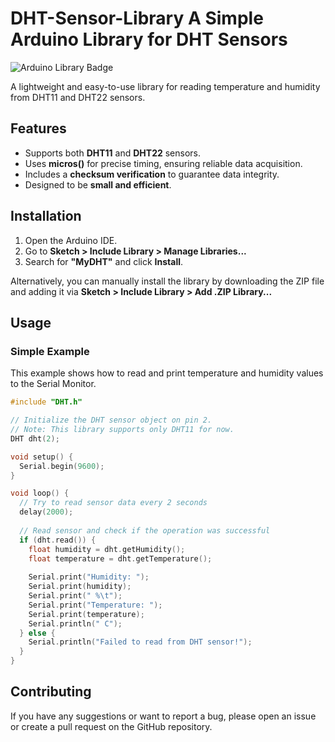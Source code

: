 # DHT-Sensor-Library   A Simple Arduino Library for DHT Sensors

![Arduino Library Badge](https://img.shields.io/badge/Arduino%20Library-DHT-Sensor-Library-blue.svg)

A lightweight and easy-to-use library for reading temperature and humidity from DHT11 and DHT22 sensors.

## Features
- Supports both **DHT11** and **DHT22** sensors.
- Uses **micros()** for precise timing, ensuring reliable data acquisition.
- Includes a **checksum verification** to guarantee data integrity.
- Designed to be **small and efficient**.

## Installation

1.  Open the Arduino IDE.
2.  Go to **Sketch > Include Library > Manage Libraries...**
3.  Search for **"MyDHT"** and click **Install**.

Alternatively, you can manually install the library by downloading the ZIP file and adding it via **Sketch > Include Library > Add .ZIP Library...**

## Usage

### Simple Example

This example shows how to read and print temperature and humidity values to the Serial Monitor.

```cpp
#include "DHT.h"

// Initialize the DHT sensor object on pin 2.
// Note: This library supports only DHT11 for now.
DHT dht(2);

void setup() {
  Serial.begin(9600);
}

void loop() {
  // Try to read sensor data every 2 seconds
  delay(2000);
  
  // Read sensor and check if the operation was successful
  if (dht.read()) {
    float humidity = dht.getHumidity();
    float temperature = dht.getTemperature();
    
    Serial.print("Humidity: ");
    Serial.print(humidity);
    Serial.print(" %\t");
    Serial.print("Temperature: ");
    Serial.print(temperature);
    Serial.println(" C");
  } else {
    Serial.println("Failed to read from DHT sensor!");
  }
}
```
## Contributing
If you have any suggestions or want to report a bug, please open an issue or create a pull request on the GitHub repository.